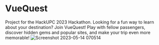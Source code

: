 # VueQuest
Project for the HackUPC 2023 Hackathon.
Looking for a fun way to learn about your destination? Join VueQuest! Play with fellow passengers, discover hidden gems and popular sites, and make your trip even more memorable!
![Screenshot 2023-05-14 070514](https://github.com/dascruz/hackupc2023/assets/20701948/a44c5c12-a478-45b4-ba8e-97b86af4bea4)
